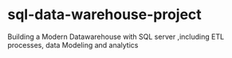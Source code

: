 # sql-data-warehouse-project
Building a Modern Datawarehouse with SQL server ,including ETL processes, data Modeling and analytics
